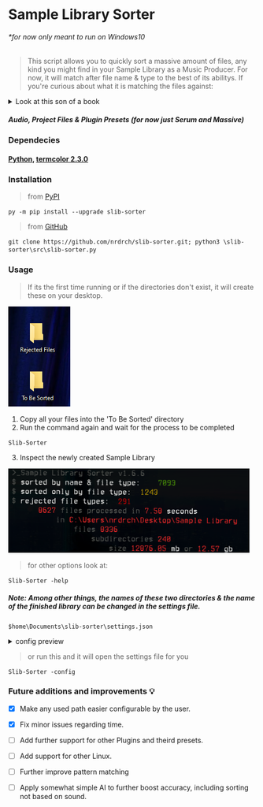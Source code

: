 # Sample Library Sorter
###### *for now only meant to run on Windows10
> This script allows you to quickly sort a massive amount of files, any kind you might find in your Sample Library as a Music Producer. For now, it will match after file name & type to the best of its abilitys. If you're curious about what it is matching the files against:  
<details>
<summary>
Look at this son of a book
</summary>

> This will yeild a pretty well sorted and catogorized Sample Library,
> Mostly depending on the randomness of the file names youre trying to sort.


```


pattern_lists = {
    "Bass": ['bass', 'BS', 'BASS', 'Bass', 'sub', 'contrabass', 'BA', 'BS', 'Growl', 'GROWL', 'growl'],
    "BassLoops": ['bass_loop', 'bass_loops', 'Bass loops', 'D&B_Bass_Loop', 'Bass_Loop'],
    "DrumLoops": ['DnB_Drum_Loop', 'DRMLP', 'drum_loop', 'PRCLP', '_DnB_Drum_Loop_', 'MBeatbox', 'Drum_Loop', 'Top Drum Loop', 'Full Drum Loop' ,'Drum Loops', 'Drum Loop', 'Drum_Beat', 'drum_beat', 'drum_beats', 'fill', 'rundown', 'break', 'breaks', 'breakbeat', 'BREAK', 'Break', 'fills', 'Fills', 'FILLS', 'FILL', 'Fill', 'top loop', 'TOP loop', 'Top Loop'],
    "BassHits": ['Bass_Hit', 'Bass_Hits', 'bass_hit', 'bass_hits'], 
    "Melodic": ['KEY', 'Melodics', 'KEYS', 'Lead', 'Organ', 'organ', 'ORGAN', 'melodic', 'Melodic', 'MELODIC', 'Melody', 'Arp', 'arp', 'melodic_one_shot', 'Arpeggio', 'arpeggio', 'ARP', 'Melody', 'melody', 'Melody', 'SEQ', 'seq', 'Bells', 'BELLS', 'Bell', 'bell', 'bells', 'Piano', 'piano', 'PIANO', 'Vibraphone', 'vibraphone'],
    "MelodicLoops": ['melodic_loop', 'String Loop', 'cj_170_melodic_loop', 'MELODIC', 'Chord Loop', 'Melody','Melody Loop', 'Arp', 'arp', 'melodic_loop', 'Arpeggio', 'String Loops', 'string loops' ],
    "Lead": ['lead', 'LD', 'LEAD', 'LD', 'LEAD', 'Lead'],
    "Synth": ['Saw Loop', 'ARP', 'arp', 'Synth Loop', 'Synth', 'synth', 'SYNTH', 'SAW', 'saw', 'SY', 'SQ', 'SEQ', 'SAW', 'saw', 'SY', 'SQ', 'STAB', 'Stab', 'Synth_Loops', 'Synth_Loop'],
    "Pad": ['PAD', 'CHORD', 'CH', 'chords', 'Chords', 'CHORDS', 'CHORD', 'chord', 'Soft Chord', 'PD','PAD', 'PD', 'pad', 'Pad', 'Pad_Loop', 'Pad_Loop', 'Pad Loop'],
    "Keys": ['KEY', 'KEYS', 'keys',  'Brass', 'Organ', 'organ', 'ORGAN', 'Melody', 'melody', 'Melody', 'Piano', 'piano', 'PIANO', 'ELS' 'Vibraphone', 'vibraphone'],
    "Wind": ['flute', 'FLUTE', 'flutes', 'Flutes', 'Brass', 'tuba', 'Woodwind', 'Tuba', 'SAX', 'sax', 'Sax', 'Saxophone', 'saxophone', 'SAXOPHONE', 'taiko', 'Taiko', 'TAIKO', 'horns', 'HORNS', 'horn', 'HORN'],
    "String": [ 'Guitar', 'guitar', 'Violine'],
    "Plucks": ['PL', 'pluck', 'plucks', 'PLUCK', 'pl'],
    "DrumSnare": ['SNR', 'snare', 'Snare', 'SNARE', 'snares', 'Snares', 'SNARES', 'snr', 'RIM', 'Rim', 'rim', 'snap', 'SNAP', 'Snap', 'Snare', 'Snares'],
    "DrumClap": ['CLAP', 'clap', 'Clap', 'CLAPS', 'claps', 'Claps'],
    "DrumShakers": ['Shakers',],
    "DrumTom": ['tom', 'TOM'],
    "808": ['808'],
    "DrumPresets": ['KICK', 'SNARE', 'Break', 'BREAK', 'CLAP', 'PERC', 'Kick', 'DRUM', 'Drum', 'drum', 'DRUMS', 'Drums', 'Drum', 'drums', 'KICKS', 'SNARES', 'CLAPS', 'PERCS', 'kick', 'snare', 'clap', 'perc', 'PR'],
    "DrumKick": ['Kick', 'kick', 'KICK', 'Kicks', 'kicks'],
    "DrumHats": ['Cymbal', 'HiHat', 'HH','Ride','ride', 'RIDE', 'CRASH', 'crash', 'Crash', 'Crashes', 'cymbal', 'CYMBAL', 'Hat', 'hat', 'HATS', 'HAT', 'hats', 'Hats'],
    "DrumHatsClosed": ['closed', 'Closed', 'CLOSED', 'closed_hihat'],
    "DrumHatsOpen": ['Open', 'open', 'OPEN', 'OHat', 'open_hihat'],
    "DrumPercs": ['PERCUSSION', 'Bongo', 'BONGO', 'Conga', 'CONGA', 'bongo', 'conga', 'perc', 'PERC', 'percussion', 'Percussion', 'Perc'],
    "DrumShakers": ['shaker', 'Shaker', 'SHAKER', 'shakers', 'Shakers', 'SHAKERS'],
    "FX": ['fx', 'SFX', 'sfx', 'Drop Loop', 'FX', 'FF', 'beep', 'effect', 'Rise', 'Acid', 'Riser', 'riser', 'rise', 'Buildup', 'texture', 'textures', 'Texture', 'Textures', 'TEXTURE', 'TEXTURES', 'noise', 'NOISE', 'sfx', 'SFX', 'Gun', 'gun', 'Hits', 'hits', 'HITS', 'Birds', 'birds', 'nature', 'NATURE', 'Nature'],
    "Riser": ['Riser', 'riser', 'Buildup', 'Build up', 'build up', 'Rise', 'Rises','Buildup Loop', 'Buildup Drums'],
    "Vinyl": ['vinyl', 'Vinyl', 'Tape', 'taoe', 'crackle', 'Crackle'],
    "Noise": ['Noise', 'White Noise'],
    "Impact": ['Impact', 'IMPACT', 'impacts'],
    "Siren": ['siren', 'Siren', 'dubsiren', 'Dubsiren', 'DubSiren'],
    "Atmos": ['atmos', 'Air Can', 'Crickets', 'Walking', 'Footsteps','Ocean', 'ocean', 'Shells', 'Pots and Pans', 'Home Depot', 'Target Foley', 'Atmos', 'Billiards Foley', 'atmosphere', 'Walmart', 'atmospheres', 'Atmospheres', 'AT', 'ATMOSPHERE', 'ATMO', 'atmo'],
    "Voice": ['Voice', 'Talk', 'Rudeboy', 'vocal', 'Vocal', 'VV', 'Dialogue', 'VOCAL'],
    "VocalLoops": ['Vocal Loop', "vocal loops", 'Vocal_Loop', "vocal_loops",],
    "Vocal Chop": ['Vocal Chop', 'vocal chop'],
    "Vocal Arp": ['Vocal Arp', 'vocal arp', 'VOCAL ARP', 'VOCAL ARP'],
    "Chants": ['Chant', 'chant', 'Chants', 'chants'],
    "Phrases": ['Phrase', 'Phrases','PHRASE','PHRASES'],
    "Hooks": ['hook', 'Hook','Hooks'],
    "Vox": ['vox', 'VOX', 'Vox', 'Vocode', 'Vocoder', 'vocoder'],
    "Screams": ['Scream', 'Screamer', 'shout', 'SREAM', 'SCREAMER'],
    "Templates": ['temp', 'Temp', 'Template']
}
```
</details>

##### Audio, Project Files & Plugin Presets (for now just Serum and Massive)
### Dependecies 
#### [Python](https://www.python.org/downloads/), [termcolor 2.3.0 ](https://pypi.org/project/termcolor/)
### Installation 
> from [PyPI](https://pypi.org/)
```
py -m pip install --upgrade slib-sorter
```
> from [GitHub ](https://github.com/nrdrch/slib-sorter.git)
```
git clone https://github.com/nrdrch/slib-sorter.git; python3 \slib-sorter\src\slib-sorter.py
```

### Usage 

> If its the first time running or if the directories don't exist, it will create these on your desktop.

<img src="examples/direxample.png">

1. Copy all your files into the 'To Be Sorted' directory
2. Run the command again and wait for the process to be completed 
```
Slib-Sorter
```
3. Inspect the newly created Sample Library

<img src="examples/outputstatistics.png">


> for other options look at:
```
Slib-Sorter -help
```
##### Note: Among other things, the names of these two directories & the name of the finished library can be changed in the settings file. 
```
$home\Documents\slib-sorter\settings.json
```
<details>
<summary>
config preview
</summary>
<img src ="examples/settings.png"> 
</details>

> or run this and it will open the settings file for you
```
Slib-Sorter -config
```


### Future additions and improvements :bulb:  
- [x] Make any used path easier configurable by the user.
- [x] Fix minor issues regarding time.
- [ ] Add further support for other Plugins and theird presets.
- [ ] Add support for other Linux.
- [ ] Further improve pattern matching
- [ ] Apply somewhat simple AI to further boost accuracy, including sorting not based on sound.




